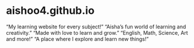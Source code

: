 # aishoo4.github.io
“My learning website for every subject!”  “Aisha’s fun world of learning and creativity.”  “Made with love to learn and grow.”  “English, Math, Science, Art and more!”  “A place where I explore and learn new things!”
